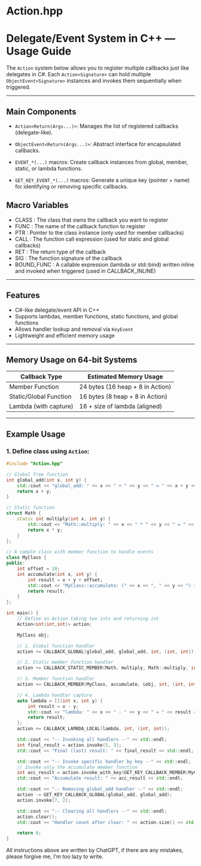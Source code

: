 # Action.hpp  
# Delegate/Event System in C++ — Usage Guide

The `Action` system below allows you to register multiple callbacks just like delegates in C#. Each `Action<Signature>` can hold multiple `ObjectEvent<Signature>` instances and invokes them sequentially when triggered.

---

## Main Components

- `Action<Return(Args...)>`: Manages the list of registered callbacks (delegate-like).

- `ObjectEvent<Return(Args...)>`: Abstract interface for encapsulated callbacks.

- `EVENT_*(...)` macros: Create callback instances from global, member, static, or lambda functions.

- `GET_KEY_EVENT_*(...)` macros: Generate a unique key (pointer + name) for identifying or removing specific callbacks.

## Macro Variables
- CLASS : The class that owns the callback you want to register
- FUNC : The name of the callback function to register
- PTR : Pointer to the class instance (only used for member callbacks)
- CALL : The function call expression (used for static and global callbacks)
- RET : The return type of the callback
- SIG : The function signature of the callback
- BOUND_FUNC : A callable expression (lambda or std::bind) written inline and invoked when triggered (used in CALLBACK_INLINE)
---

## Features

- C#-like delegate/event API in C++
- Supports lambdas, member functions, static functions, and global functions
- Allows handler lookup and removal via `KeyEvent`
- Lightweight and efficient memory usage

---

## Memory Usage on 64-bit Systems

| Callback Type         | Estimated Memory Usage             |
|-----------------------|------------------------------------|
| Member Function        | 24 bytes (16 heap + 8 in Action)   |
| Static/Global Function | 16 bytes (8 heap + 8 in Action)    |
| Lambda (with capture)  | 16 + size of lambda (aligned)      |

---

## Example Usage

### 1. Define class using `Action`:

```cpp
#include "Action.hpp"

// Global free function
int global_add(int x, int y) {
    std::cout << "global_add: " << x << " + " << y << " = " << x + y << std::endl;
    return x + y;
}

// Static function
struct Math {
    static int multiply(int x, int y) {
        std::cout << "Math::multiply: " << x << " * " << y << " = " << x * y << std::endl;
        return x * y;
    }
};

// A sample class with member function to handle events
class MyClass {
public:
    int offset = 10;
    int accumulate(int x, int y) {
        int result = x + y + offset;
        std::cout << "MyClass::accumulate: (" << x << ", " << y << ") + offset " << offset << " = " << result << std::endl;
        return result;
    }
};

int main() {
    // Define an Action taking two ints and returning int
    Action<int(int,int)> action;

    MyClass obj;

    // 1. Global function handler
    action += CALLBACK_GLOBAL(global_add, global_add, int, (int, int));

    // 2. Static member function handler
    action += CALLBACK_STATIC_MEMBER(Math, multiply, Math::multiply, int, (int, int));

    // 3. Member function handler
    action += CALLBACK_MEMBER(MyClass, accumulate, &obj, int, (int, int));

    // 4. Lambda handler capture
    auto lambda = [](int x, int y) {
        int result = x - y;
        std::cout << "lambda: " << x << " - " << y << " = " << result << std::endl;
        return result;
    };
    action += CALLBACK_LAMBDA_LOCAL(lambda, int, (int, int));

    std::cout << "-- Invoking all handlers --" << std::endl;
    int final_result = action.invoke(5, 3);
    std::cout << "Final (last) result: " << final_result << std::endl;

    std::cout << "-- Invoke specific handler by key --" << std::endl;
    // Invoke only the accumulate member function
    int acc_result = action.invoke_with_key(GET_KEY_CALLBACK_MEMBER(MyClass, accumulate, &obj), 2, 4);
    std::cout << "Accumulate result: " << acc_result << std::endl;

    std::cout << "-- Removing global_add handler --" << std::endl;
    action -= GET_KEY_CALLBACK_GLOBAL(global_add, global_add);
    action.invoke(7, 2);

    std::cout << "-- Clearing all handlers --" << std::endl;
    action.clear();
    std::cout << "Handler count after clear: " << action.size() << std::endl;

    return 0;
}
```
All instructions above are written by ChatGPT, if there are any mistakes, please forgive me, I'm too lazy to write.

